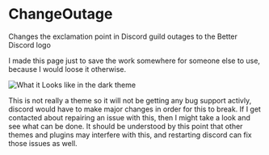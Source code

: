# ChangeOutage
Changes the exclamation point in Discord guild outages to the Better Discord logo

I made this page just to save the work somewhere for someone else to use, because I would loose it otherwise.

![What it Looks like in the dark theme](https://completelyunbelievable.github.io/ChangeOutage/Image/image.png)

This is not really a theme so it will not be getting any bug support activly, discord would have to make major changes in order for this to break. If I get contacted about repairing an issue with this, then I might take a look and see what can be done. It should be understood by this point that other themes and plugins may interfere with this, and restarting discord can fix those issues as well.
